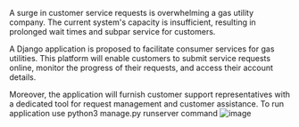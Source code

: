 A surge in customer service requests is overwhelming a gas utility company. The current system's capacity is insufficient, resulting in prolonged wait times and subpar service for customers.

A Django application is proposed to facilitate consumer services for gas utilities. This platform will enable customers to submit service requests online, monitor the progress of their requests, and access their account details.

Moreover, the application will furnish customer support representatives with a dedicated tool for request management and customer assistance.
To run application use python3 manage.py runserver command
![image](https://github.com/3008Dhruv/GAS-UTILITY/assets/168810355/b9aeb568-c100-4e0a-b457-a001fa924d74)



